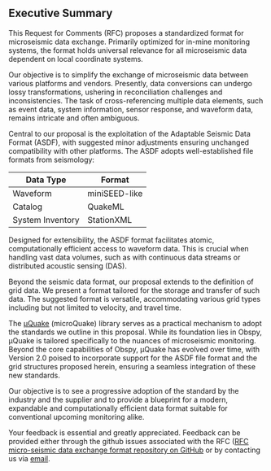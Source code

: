 
## Executive Summary

This Request for Comments (RFC) proposes a standardized format for microseismic data exchange. Primarily optimized for in-mine monitoring systems, the format holds universal relevance for all microseismic data dependent on local coordinate systems.

Our objective is to simplify the exchange of microseismic data between various platforms and vendors. Presently, data conversions can undergo lossy transformations, ushering in reconciliation challenges and inconsistencies. The task of cross-referencing multiple data elements, such as event data, system information, sensor response, and waveform data, remains intricate and often ambiguous.

Central to our proposal is the exploitation of the Adaptable Seismic Data Format (ASDF), with suggested minor adjustments ensuring unchanged compatibility with other platforms. The ASDF adopts well-established file formats from seismology:

|Data Type        | Format     |
|-----------------|------------|
| Waveform        | miniSEED-like   |
| Catalog         | QuakeML  |
| System Inventory| StationXML  |

Designed for extensibility, the ASDF format facilitates atomic, computationally efficient access to waveform data. This is crucial when handling vast data volumes, such as with continuous data streams or distributed acoustic sensing (DAS).

Beyond the seismic data format, our proposal extends to the definition of grid data. We present a format tailored for the storage and transfer of such data. The suggested format is versatile, accommodating various grid types including but not limited to velocity, and travel time.

The [μQuake](https://github.com/Microquake-ai/uquake) (microQuake) library serves as a practical mechanism to adopt the standards we outline in this proposal. While its foundation lies in Obspy, μQuake is tailored specifically to the nuances of microseismic monitoring. Beyond the core capabilities of Obspy, μQuake has evolved over time, with Version 2.0 poised to incorporate support for the ASDF file format and the grid structures proposed herein, ensuring a seamless integration of these new standards.

Our objective is to see a progressive adoption of the standard by the industry and the supplier and to provide a blueprint for a modern, expandable and computationally efficient data format suitable for conventional upcoming monitoring alike. 

Your feedback is essential and greatly appreciated. Feedback can be provided either through the github issues associated with the RFC ([RFC micro-seismic data exchange format repository on GitHub](https://github.com/Microquake-ai/RFC_Standard_for_microseismic_data_exchange.git) or by contacting us via [email](mailto:rfc_format@microquake.ai). 

<!--stackedit_data:
eyJoaXN0b3J5IjpbLTE2OTc4NDIxNTcsLTc3NjgyODQwNiwxMj
UyODAzODM4LC03OTg4MzQzMSwtMTQ3NzA2NzgwLC0xNTIzMjQy
MjQsMTQ4NzQwNTI1MywtMTE5NDE4NTUzMCwxODQ3ODYzMzQ0LC
0yMDYwNTE5MTQwLDE0ODE0Njc4OTFdfQ==
-->